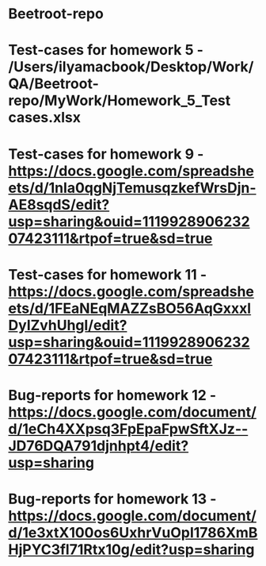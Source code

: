 # Beetroot-repo
# Test-cases for homework 5 - /Users/ilyamacbook/Desktop/Work/QA/Beetroot-repo/MyWork/Homework_5_Test cases.xlsx
# Test-cases for homework 9 - https://docs.google.com/spreadsheets/d/1nla0qgNjTemusqzkefWrsDjn-AE8sqdS/edit?usp=sharing&ouid=111992890623207423111&rtpof=true&sd=true
# Test-cases for homework 11 - https://docs.google.com/spreadsheets/d/1FEaNEqMAZZsBO56AqGxxxlDyIZvhUhgl/edit?usp=sharing&ouid=111992890623207423111&rtpof=true&sd=true
# Bug-reports for homework 12 - https://docs.google.com/document/d/1eCh4XXpsq3FpEpaFpwSftXJz--JD76DQA791djnhpt4/edit?usp=sharing
# Bug-reports for homework 13 - https://docs.google.com/document/d/1e3xtX100os6UxhrVuOpI1786XmBHjPYC3fl71Rtx10g/edit?usp=sharing